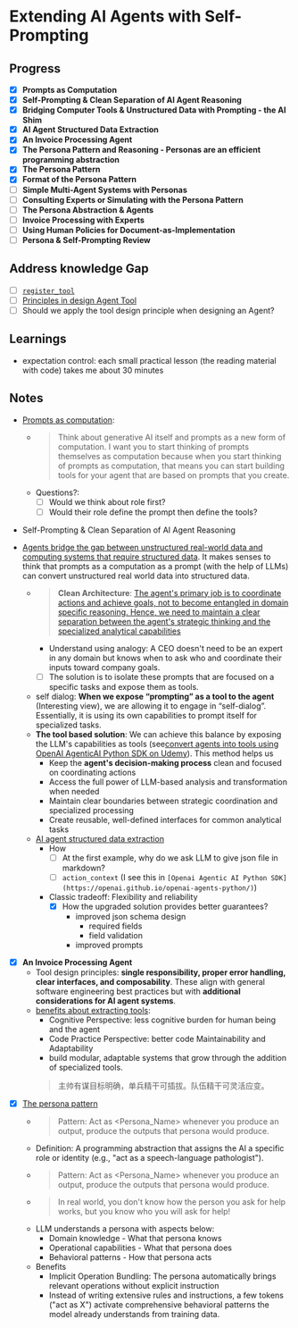 # Extending AI Agents with Self-Prompting

## Progress

- [x] **Prompts as Computation**
- [x] **Self-Prompting & Clean Separation of AI Agent Reasoning**  
- [x] **Bridging Computer Tools & Unstructured Data with Prompting - the AI Shim**
- [x] **AI Agent Structured Data Extraction**
- [x] **An Invoice Processing Agent**
- [x] **The Persona Pattern and Reasoning - Personas are an efficient programming abstraction**
- [x] **The Persona Pattern**  
- [x] **Format of the Persona Pattern**
- [ ] **Simple Multi-Agent Systems with Personas**
- [ ] **Consulting Experts or Simulating with the Persona Pattern**
- [ ] **The Persona Abstraction & Agents**
- [ ] **Invoice Processing with Experts**
- [ ] **Using Human Policies for Document-as-Implementation**
- [ ] **Persona & Self-Prompting Review**

## Address knowledge Gap

- [ ] [`register_tool`](./register-tool.md)
- [ ] [Principles in design Agent Tool](./design-agent-tools.md)
- [ ] Should we apply the tool design principle when designing an Agent?

## Learnings

- expectation control: each small practical lesson (the reading material with code) takes me about 30 minutes

## Notes

- [Prompts as computation](https://www.coursera.org/learn/ai-agents-architecture-python/lecture/9Nhwf/prompts-as-computation):

  - > Think about generative AI itself and prompts as a new form of computation. I want you to start thinking of prompts themselves as computation because when you start thinking of prompts as computation, that means you can start building tools for your agent that are based on prompts that you create.
  - Questions?:
    - [ ] Would we think about role first?
    - [ ] Would their role define the prompt then define the tools?
- Self-Prompting & Clean Separation of AI Agent Reasoning
- [Agents bridge the gap between unstructured real-world data and computing systems that require structured data](https://www.coursera.org/learn/ai-agents-architecture-python/lecture/e6ijz/bridging-computer-tools-unstructured-data-with-prompting-the-ai-shim). It makes senses to think that prompts as a computation as a prompt (with the help of LLMs) can convert unstructured real world data into structured data.
  - > **Clean Architecture**: [The agent's primary job is to coordinate actions and achieve goals, not to become entangled in domain specific reasoning. Hence, we need to maintain a clear separation between the agent's  strategic thinking and the specialized analytical capabilities](./self-prompting-agents.md#the-challenge-of-clean-architecture)
    - Understand using analogy: A CEO doesn't need to be an expert in any domain but knows when to ask who and coordinate their inputs toward company goals.
    - [ ] The solution is to isolate these prompts that are focused on a specific tasks and expose them as tools.
  - self dialog:  **When we expose “prompting” as a tool to the agent** (Interesting view), we are allowing it to engage in “self-dialog”. Essentially, it is using its own capabilities to prompt itself for specialized tasks.
  - **The tool based solution**: We can achieve this balance by exposing the LLM's capabilities as tools  (see[convert agents into tools using OpenAI AgenticAI Python SDK on Udemy](https://www.udemy.com/course/the-complete-agentic-ai-engineering-course/learn/lecture/49820447#overview)). This method helps us
    - Keep the **agent's decision-making process** clean and focused on coordinating actions
    - Access the full power of LLM-based analysis and transformation when needed
    - Maintain clear boundaries between strategic coordination and specialized processing
    - Create reusable, well-defined interfaces for common analytical tasks
  - [AI agent structured data extraction](./04.AI%20Agent%20Structured%20Data%20Extraction.md)
    - How
      - [ ] At the first example, why do we ask LLM to give json file in markdown?
      - [ ] `action_context` (I see this in `[Openai Agentic AI Python SDK](https://openai.github.io/openai-agents-python/)`)
    - Classic tradeoff: Flexibility and reliability
      - [x] How the upgraded solution provides better guarantees?
        - improved json schema design
          - required fields
          - field validation
        - improved prompts
- [x] **An Invoice Processing Agent**
  - Tool design principles: **single responsibility, proper error handling, clear interfaces, and composability**. These align with general software engineering best practices but with **additional considerations for AI agent systems**.
  - [benefits about extracting tools](./05.An_Invoice_Processing_Agent%20_Coursera.md):
    - Cognitive Perspective: less cognitive burden for human being and the agent
    - Code Practice Perspective: better code Maintainability and Adaptability
    - build modular, adaptable systems that grow through the addition of specialized tools.
    > 主帅有谋目标明确，单兵精干可插拔。队伍精干可灵活应变。
- [x] [The persona pattern](https://www.coursera.org/learn/ai-agents-architecture-python/lecture/glo9H/the-persona-pattern-and-reasoning-personas-are-an-efficient-programming)
  - > Pattern: Act as <Persona_Name> whenever you produce an output, produce the outputs that persona would produce.
  - Definition: A programming abstraction that assigns the AI a specific role or identity (e.g., "act as a speech-language pathologist").
  - > Pattern: Act as <Persona_Name> whenever you produce an output, produce the outputs that persona would produce.
  - > In real world, you don't know how the person you ask for help works, but you know who you will ask for help!
  - LLM understands a persona with aspects below:
    - Domain knowledge - What that persona knows
    - Operational capabilities - What that persona does
    - Behavioral patterns - How that persona acts
  - Benefits
    - Implicit Operation Bundling: The persona automatically brings relevant operations without explicit instruction
    - Instead of writing extensive rules and instructions, a few tokens ("act as X") activate comprehensive behavioral patterns the model already understands from training data.
